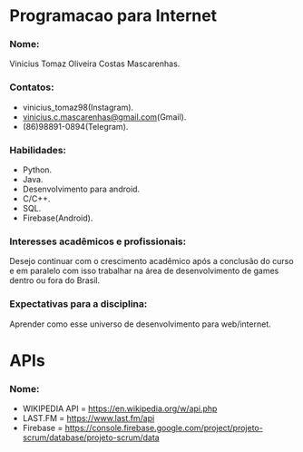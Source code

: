 # Programacao para Internet
### Nome: 
Vinicius Tomaz Oliveira Costas Mascarenhas.

### Contatos:
* vinicius_tomaz98(Instagram).
* vinicius.c.mascarenhas@gmail.com(Gmail).
* (86)98891-0894(Telegram).

### Habilidades:
* Python.
* Java.
* Desenvolvimento para android.
* C/C++.
* SQL.
* Firebase(Android).

### Interesses acadêmicos e profissionais:
Desejo continuar com o crescimento acadêmico após a conclusão do curso e em paralelo com isso trabalhar na área de desenvolvimento de games dentro ou fora do Brasil.

### Expectativas para a disciplina:
Aprender como esse universo de desenvolvimento para web/internet.


# APIs
### Nome: 
* WIKIPEDIA API = https://en.wikipedia.org/w/api.php
* LAST.FM = https://www.last.fm/api
* Firebase = https://console.firebase.google.com/project/projeto-scrum/database/projeto-scrum/data
